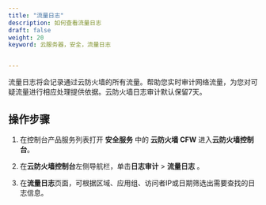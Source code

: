 ```yaml
---
title: "流量日志"
description: 如何查看流量日志
draft: false
weight: 20
keyword: 云服务器，安全，流量日志


---
```


流量日志将会记录通过云防火墙的所有流量。帮助您实时审计网络流量，为您对可疑流量进行相应处理提供依据。云防火墙日志审计默认保留7天。

## 操作步骤

1. 在控制台产品服务列表打开 **安全服务** 中的 **云防火墙 CFW** 进入**云防火墙控制台**。

2. 在**云防火墙控制台**左侧导航栏，单击**日志审计** > **流量日志** 。

3. 在**流量日志**页面，可根据区域、应用组、访问者IP或日期筛选出需要查找的日志信息。
